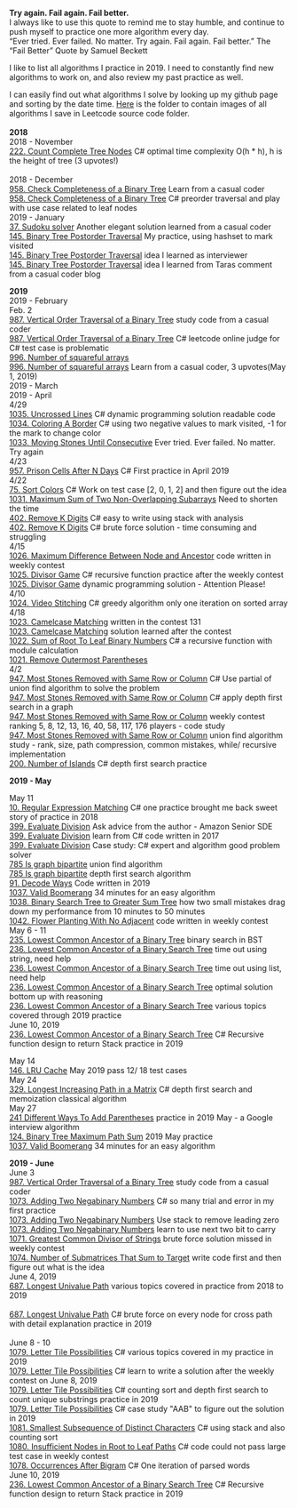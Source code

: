 **Try again. Fail again. Fail better.**<br>
I always like to use this quote to remind me to stay humble, and continue to push myself to practice one more algorithm every day. <br>
“Ever tried. Ever failed. No matter. Try again. Fail again. Fail better.” The “Fail Better” Quote by Samuel Beckett<br>

I like to list all algorithms I practice in 2019. I need to constantly find new algorithms to work on, and also review my past practice as well. 

I can easily find out what algorithms I solve by looking up my github page and sorting by the date time. [Here](https://github.com/jianminchen/Leetcode_Julia/tree/master/Leetcode%20discussion/2019) is the folder to contain images of all algorithms I save in Leetcode source code folder.<br><br>
**2018** <br>
2018 - November <br>
[222. Count Complete Tree Nodes](https://leetcode.com/problems/count-complete-tree-nodes/discuss/191290/C-optimal-time-complexity-O(h-*-h)-h-is-the-height-of-tree) C# optimal time complexity O(h * h), h is the height of tree (3 upvotes!)<br><br>
2018 - December <br>
[958. Check Completeness of a Binary Tree](https://leetcode.com/problems/check-completeness-of-a-binary-tree/discuss/207326/C-Give-node-an-index-based-on-parent-index-and-use-the-sum-to-check-completeness) Learn from a casual coder<br>
[958. Check Completeness of a Binary Tree](https://leetcode.com/problems/check-completeness-of-a-binary-tree/discuss/206186/C-preorder-traversal-and-play-with-use-case-related-to-leaf-nodes) C# preorder traversal and play with use case related to leaf nodes<br>
2019 - January <br>
[37. Sudoku solver](https://leetcode.com/problems/sudoku-solver/discuss/217272/C-One-more-elegant-solution) Another elegant solution learned from a casual coder<br>
[145. Binary Tree Postorder Traversal](https://leetcode.com/problems/binary-tree-postorder-traversal/discuss/201561/C-using-stack-to-maintain-the-order-and-brute-force-each-node-as-the-root-node) My practice, using hashset to mark visited<br>
[145. Binary Tree Postorder Traversal](https://leetcode.com/problems/binary-tree-postorder-traversal/discuss/203070/Python-find-first-node-in-the-post-order-and-then-make-it-repeatable) idea I learned as interviewer<br>
[145. Binary Tree Postorder Traversal](https://leetcode.com/problems/binary-tree-postorder-traversal/discuss/219630/C-Road-to-master-this-tree-algorithm) idea I learned from Taras comment from a casual coder blog<br>

**2019** <br>
2019 - February <br>
Feb. 2 <br>
[987. Vertical Order Traversal of a Binary Tree](https://leetcode.com/problems/vertical-order-traversal-of-a-binary-tree/discuss/304946/C-SortDictionary-SortedList-SortedSet-all-are-used-in-one-solution) study code from a casual coder<br>
[987. Vertical Order Traversal of a Binary Tree](https://leetcode.com/problems/vertical-order-traversal-of-a-binary-tree/discuss/231134/C-leetcode-online-judge-for-C-test-case-is-problematic) C# leetcode online judge for C# test case is problematic<br>
[996. Number of squareful arrays](https://leetcode.com/problems/number-of-squareful-arrays/discuss/244279/C-backtracking-and-depth-first-search)<br>
[996. Number of squareful arrays](https://leetcode.com/problems/number-of-squareful-arrays/discuss/245490/C-depth-first-search-and-back-tracking-with-explanation) Learn from a casual coder, 3 upvotes(May 1, 2019)<br>
2019 - March <br>
2019 - April <br>
4/29<br>
[1035. Uncrossed Lines](https://leetcode.com/problems/uncrossed-lines/discuss/282915/C-dynamic-programming-solution-readable-code) C# dynamic programming solution readable code<br>
[1034. Coloring A Border](https://leetcode.com/problems/coloring-a-border/discuss/282950/C-using-two-negative-values-to-mark-visited-1-for-the-mark-to-change-color) C# using two negative values to mark visited, -1 for the mark to change color<br>
[1033. Moving Stones Until Consecutive](https://leetcode.com/problems/moving-stones-until-consecutive/discuss/282955/C-it-is-hard-to-understand-the-problem) Ever tried. Ever failed. No matter. Try again<br>
4/23<br>
[957. Prison Cells After N Days](https://leetcode.com/problems/prison-cells-after-n-days/discuss/301138/C-First-practice-in-April-2019)  C# First practice in April 2019<br>
4/22<br>
[75. Sort Colors](https://leetcode.com/problems/sort-colors/discuss/278391/C-Work-on-test-case-2-0-1-2-and-then-figure-out-the-idea) C# Work on test case [2, 0, 1, 2] and then figure out the idea<br>
[1031. Maximum Sum of Two Non-Overlapping Subarrays](https://leetcode.com/problems/maximum-sum-of-two-non-overlapping-subarrays/discuss/301133/C-Need-to-figure-out-how-to-write-more-efficient-code-less-time) Need to shorten the time<br>
[402. Remove K Digits](https://leetcode.com/problems/remove-k-digits/discuss/279635/C-easy-to-write-using-stack) C# easy to write using stack with analysis<br>
[402. Remove K Digits](https://leetcode.com/problems/remove-k-digits/discuss/279637/C-brute-force-solution-time-consuming-and-struggling) C# brute force solution - time consuming and struggling<br>
4/15<br>
[1026. Maximum Difference Between Node and Ancestor](https://leetcode.com/problems/maximum-difference-between-node-and-ancestor/discuss/301059/C-recursive-solution-written-in-the-weekly-contest) code written in weekly contest<br>
[1025. Divisor Game](https://leetcode.com/problems/divisor-game/discuss/301116/C-recursive-function-practice-after-the-weekly-contest)  C# recursive function practice after the weekly contest<br>
[1025. Divisor Game](https://leetcode.com/problems/divisor-game/discuss/301120/C-dynamic-programming-solution-learned-in-April-2019)  dynamic programming solution - Attention Please!<br>
4/10<br>
[1024. Video Stitching](https://leetcode.com/problems/video-stitching/discuss/272976/C-greedy-algorithm-only-one-iteration-on-sorted-array) C# greedy algorithm only one iteration on sorted array<br>
4/18<br>
[1023. Camelcase Matching](https://leetcode.com/problems/camelcase-matching/discuss/301145/C-My-practice-written-in-weekly-contest-131) written in the contest 131<br>
[1023. Camelcase Matching](https://leetcode.com/problems/camelcase-matching/discuss/301169/C-practice-review-after-the-contest) solution learned after the contest<br>
[1022. Sum of Root To Leaf Binary Numbers](https://leetcode.com/problems/sum-of-root-to-leaf-binary-numbers/discuss/301053/C-a-recursive-function-with-module-calculation) C# a recursive function with module calculation<br>
[1021. Remove Outermost Parentheses]()<br>
4/2<br>
[947. Most Stones Removed with Same Row or Column](https://leetcode.com/problems/most-stones-removed-with-same-row-or-column/discuss/267666/C-Use-partial-of-union-find-algorithm-to-solve-the-problem) C# Use partial of union find algorithm to solve the problem<br>
[947. Most Stones Removed with Same Row or Column](https://leetcode.com/problems/most-stones-removed-with-same-row-or-column/discuss/267677/C-apply-depth-first-search-in-a-graph) C# apply depth first search in a graph<br>
[947. Most Stones Removed with Same Row or Column](https://github.com/jianminchen/Leetcode_Julia/tree/master/By%20Algorithms/Leetcode%20947%20Remove%20stones) weekly contest ranking 5, 8, 12, 13, 16, 40, 58, 117, 176 players - code study<br>
[947. Most Stones Removed with Same Row or Column](https://github.com/jianminchen/Leetcode_Julia/tree/master/By%20Algorithms/Leetcode%20947%20Remove%20stones/union%20find) union find algorithm study - rank, size, path compression, common mistakes, while/ recursive implementation<br>
[200. Number of Islands](https://leetcode.com/problems/number-of-islands/discuss/301038/C-depth-first-search-practice) C# depth first search practice<br>

**2019 - May** <br>

May 11 <br>
[10. Regular Expression Matching](https://leetcode.com/problems/regular-expression-matching/discuss/290696/C-one-practice-brought-me-back-sweet-story-of-practice-in-2018) C# one practice brought me back sweet story of practice in 2018<br>
[399. Evaluate Division](https://leetcode.com/problems/evaluate-division/discuss/88231/C-recursive-undirected-graph-DFS-with-backtracking-use-map-of-maps) Ask advice from the author - Amazon Senior SDE<br>
[399. Evaluate Division](https://leetcode.com/problems/evaluate-division/discuss/298514/C-apply-depth-first-search-and-also-backtracking-technique) learn from C# code written in 2017<br>
[399. Evaluate Division](http://juliachencoding.blogspot.com/2019/05/case-study-c-expert-and-algorithm-good.html) Case study: C# expert and algorithm good problem solver<br>
[785 Is graph bipartite](https://leetcode.com/problems/is-graph-bipartite/discuss/296637/C-union-find-algorithm-approach-with-detail-thinking-process) union find algorithm<br>
[785 Is graph bipartite](https://leetcode.com/problems/is-graph-bipartite/discuss/296630/C-depth-first-search-with-explanation) depth first search algorithm<br>
[91. Decode Ways](https://leetcode.com/problems/decode-ways/discuss/285424/C-dynamic-programming-one-more-practice) Code written in 2019<br>
[1037. Valid Boomerang](https://leetcode.com/problems/valid-boomerang/discuss/288663/C-It-took-me-34-minutes-three-submissions-in-weekly-contest) 34 minutes for an easy algorithm<br>
[1038. Binary Search Tree to Greater Sum Tree](https://leetcode.com/problems/binary-search-tree-to-greater-sum-tree/discuss/287084/C-how-two-small-mistakes-drag-down-my-performance-from-10-minutes-to-50-minutes) how two small mistakes drag down my performance from 10 minutes to 50 minutes<br>
[1042. Flower Planting With No Adjacent](https://leetcode.com/problems/flower-planting-with-no-adjacent/discuss/301027/c-Good-practice-using-Hashset) code written in weekly contest<br>
May 6 - 11<br>
[235. Lowest Common Ancestor of a Binary Tree](https://leetcode.com/problems/lowest-common-ancestor-of-a-binary-search-tree/discuss/288334/C-binary-search-O(logN)-algorithm) binary search in BST<br>
[236. Lowest Common Ancestor of a Binary Search Tree](https://leetcode.com/problems/lowest-common-ancestor-of-a-binary-tree/discuss/288289/C-time-out-need-help-using-string-preorder-traversal) time out using string, need help<br>
[236. Lowest Common Ancestor of a Binary Search Tree](https://leetcode.com/problems/lowest-common-ancestor-of-a-binary-tree/discuss/288284/C-time-out-need-help-using-List-preorder-traversal) time out using list, need help<br>
[236. Lowest Common Ancestor of a Binary Search Tree](https://leetcode.com/problems/lowest-common-ancestor-of-a-binary-tree/discuss/288320/C-Work-on-the-algorithm-in-mock-interview) optimal solution bottom up with reasoning<br>
[236. Lowest Common Ancestor of a Binary Search Tree](https://leetcode.com/problems/lowest-common-ancestor-of-a-binary-tree/discuss/290650/C-various-topics-covered-through-2019-practice) various topics covered through 2019 practice<br>
June 10, 2019 <br>
[236. Lowest Common Ancestor of a Binary Search Tree](https://leetcode.com/problems/lowest-common-ancestor-of-a-binary-tree/discuss/309381/c-recursive-function-design-to-return-stacktreenode-practice-in-2019) C# Recursive function design to return Stack<TreeNode> practice in 2019<br>
  
May 14 <br>
[146. LRU Cache](https://leetcode.com/problems/lru-cache/discuss/301109/C-Double-Linked-List-and-HashMap-practice-1218-test-case-passed-May-2019) May 2019 pass 12/ 18 test cases<br>
May 24 <br>
[329. Longest Increasing Path in a Matrix](https://leetcode.com/problems/longest-increasing-path-in-a-matrix/discuss/298133/C-depth-first-search-and-memoization-classical-algorithm) C# depth first search and memoization classical algorithm<br>
May 27 <br>
[241 Different Ways To Add Parentheses](https://leetcode.com/problems/different-ways-to-add-parentheses/discuss/300481/C-brute-force-solution-with-memoization-practice-in-2019) practice in 2019 May - a Google interview algorithm<br>
[124. Binary Tree Maximum Path Sum](https://leetcode.com/problems/binary-tree-maximum-path-sum/discuss/300609/C-post-order-traversal-and-then-design-a-recursive-function-to-return-root-to-leaf-path-max-value) 2019 May practice<br>
[1037. Valid Boomerang](https://leetcode.com/problems/valid-boomerang/discuss/288663/C-It-took-me-34-minutes-three-submissions-in-weekly-contest) 34 minutes for an easy algorithm<br>

**2019 - June** <br>
June 3 <br>
[987. Vertical Order Traversal of a Binary Tree](https://leetcode.com/problems/vertical-order-traversal-of-a-binary-tree/discuss/304946/C-SortDictionary-SortedList-SortedSet-all-are-used-in-one-solution) study code from a casual coder<br>
[1073. Adding Two Negabinary Numbers](https://leetcode.com/problems/adding-two-negabinary-numbers/discuss/305019/C-so-many-trial-and-error-in-my-first-practice) C# so many trial and error in my first practice<br>
[1073. Adding Two Negabinary Numbers](https://leetcode.com/problems/adding-two-negabinary-numbers/discuss/305079/C-minor-change-using-stack-second-practice-in-2019) Use stack to remove leading zero <br>
[1073. Adding Two Negabinary Numbers](https://leetcode.com/problems/adding-two-negabinary-numbers/discuss/305095/C-Using-stack-and-a-while-loop-to-reduce-sum-to-0-or-1-with-carries) learn to use next two bit to carry<br>
[1071. Greatest Common Divisor of Strings](https://leetcode.com/problems/greatest-common-divisor-of-strings/discuss/305337/C-Brute-force-solution) brute force solution missed in weekly contest<br>
[1074. Number of Submatrices That Sum to Target](https://leetcode.com/problems/number-of-submatrices-that-sum-to-target/discuss/305264/C-optimal-time-complexity-with-preprocessing-practice-in-2019) write code first and then figure out what is the idea<br>
June 4, 2019 <br>
[687. Longest Univalue Path](https://leetcode.com/problems/longest-univalue-path/discuss/305602/C-various-topics-covered-in-practice-from-2018-to-2019) various topics covered in practice from 2018 to 2019<br>   
[687. Longest Univalue Path](https://leetcode.com/problems/longest-univalue-path/discuss/165680/C-longest-path-cross-root) C# brute force on every node for cross path with detail explanation practice in 2019<br>  
June 8 - 10 <br>
[1079. Letter Tile Possibilities](https://leetcode.com/problems/letter-tile-possibilities/discuss/309054/C-various-topics-covered-in-my-practice-in-2019) C# various topics covered in my practice in 2019<br>
[1079. Letter Tile Possibilities](https://leetcode.com/problems/letter-tile-possibilities/discuss/308475/C-learn-to-write-a-solution-after-the-weekly-contest-on-June-8-2019) C# learn to write a solution after the weekly contest on June 8, 2019<br>
[1079. Letter Tile Possibilities](https://leetcode.com/problems/letter-tile-possibilities/discuss/308895/C-counting-sort-and-depth-first-search-to-count-unique-substrings-practice-in-2019) C# counting sort and depth first search to count unique substrings practice in 2019 <br>
[1079. Letter Tile Possibilities](https://leetcode.com/problems/letter-tile-possibilities/discuss/308882/C-case-study-%22AAB%22-to-figure-out-the-solution-in-2019) C# case study "AAB" to figure out the solution in 2019 <br>
[1081. Smallest Subsequence of Distinct Characters](https://leetcode.com/problems/smallest-subsequence-of-distinct-characters/discuss/308474/c-using-stack-and-also-counting-sort) C# using stack and also counting sort<br>
[1080. Insufficient Nodes in Root to Leaf Paths](https://leetcode.com/problems/insufficient-nodes-in-root-to-leaf-paths/discuss/308356/C-code-could-not-pass-large-test-case-in-weekly-contest) C# code could not pass large test case in weekly contest<br>
[1078. Occurrences After Bigram](https://leetcode.com/problems/occurrences-after-bigram/discuss/308360/C-One-iteration-of-parsed-words) C# One iteration of parsed words<br>
June 10, 2019 <br>
[236. Lowest Common Ancestor of a Binary Search Tree](https://leetcode.com/problems/lowest-common-ancestor-of-a-binary-tree/discuss/309381/c-recursive-function-design-to-return-stacktreenode-practice-in-2019) C# Recursive function design to return Stack<TreeNode> practice in 2019<br>

